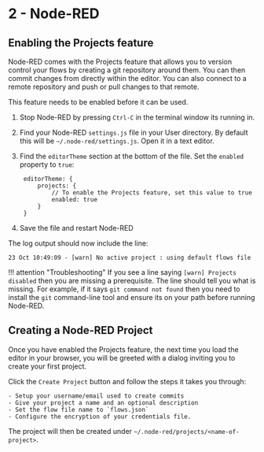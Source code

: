 # 2 - Node-RED

## Enabling the Projects feature

Node-RED comes with the Projects feature that allows you to version control your
flows by creating a git repository around them. You can then commit changes
from directly within the editor. You can also connect to a remote repository and
push or pull changes to that remote.

This feature needs to be enabled before it can be used.

1. Stop Node-RED by pressing `Ctrl-C` in the terminal window its running in.

2. Find your Node-RED `settings.js` file in your User directory. By default this will be `~/.node-red/settings.js`. Open it in a text editor.

3. Find the `editorTheme` section at the bottom of the file. Set the `enabled`
   property to `true`:

        editorTheme: {
            projects: {
                // To enable the Projects feature, set this value to true
                enabled: true
            }
        }

4. Save the file and restart Node-RED

The log output should now include the line:

```
23 Oct 10:49:09 - [warn] No active project : using default flows file
```

!!! attention "Troubleshooting"
    If you see a line saying `[warn] Projects disabled` then you are missing
    a prerequisite. The line should tell you what is missing. For example, if it says `git command not found` then you need to install the `git` command-line
    tool and ensure its on your path before running Node-RED.


## Creating a Node-RED Project

Once you have enabled the Projects feature, the next time you load the editor
in your browser, you will be greeted with a dialog inviting you to create your
first project.

Click the `Create Project` button and follow the steps it takes you through:

    - Setup your username/email used to create commits
    - Give your project a name and an optional description
    - Set the flow file name to `flows.json`
    - Configure the encryption of your credentials file.


The project will then be created under `~/.node-red/projects/<name-of-project>`.